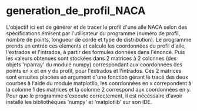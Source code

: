 # generation_de_profil_NACA
L'objectif ici est de générer et de tracer le profil d'une aile NACA selon des spécifications émisent par l'utilisateur du programme (numéro de profil, nombre de points, longueur de corde et type de distribution). 
Le programme prends en entrée ces élements et calcule les coordonnées du profil d'aile, l'extrados et l'intrados, à partir des formules données dans l'énoncé. Puis les valeurs obtenues sont stockées dans 2 matrices à 2 colonnes (des objets 'nparray' du module numpy) correspondant aux coordonnées des points en x et en y du profil, pour l'extrados et l'intrados. Ces 2 matrices sont ensuites placées en argument d'une fonction gérant le tracé des deux courbes à l'aide du module matplotlib, les coordonnées en x correpondent à la colonne 1 des matrices et la colonne 2 correspond aux coordonnées en y.
Pour que le programme s'execute correctement, il est nécéssaire d'avoir installé les bibliothèques 'numpy' et 'matplotlib' sur son IDE. 
